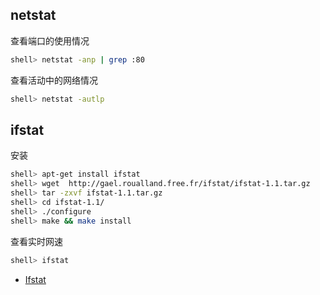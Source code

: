 ## netstat

查看端口的使用情况

```sh
shell> netstat -anp | grep :80
```

查看活动中的网络情况

```sh
shell> netstat -autlp
```

## ifstat

安装

```sh
shell> apt-get install ifstat 
shell> wget  http://gael.roualland.free.fr/ifstat/ifstat-1.1.tar.gz
shell> tar -zxvf ifstat-1.1.tar.gz
shell> cd ifstat-1.1/
shell> ./configure
shell> make && make install
```

查看实时网速

```sh
shell> ifstat
```

- [Ifstat](http://gael.roualland.free.fr/ifstat/)

